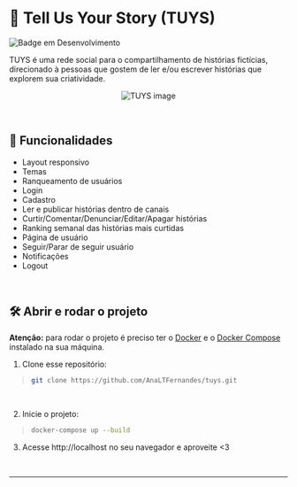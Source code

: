 # :open_book: Tell Us Your Story (TUYS)

![Badge em Desenvolvimento](http://img.shields.io/static/v1?label=STATUS&message=EM%20DESENVOLVIMENTO&color=GREEN&style=for-the-badge)

TUYS é uma rede social para o compartilhamento de histórias fictícias, direcionado à pessoas que gostem de ler e/ou escrever histórias que explorem sua criatividade.

<div align=center>
 
  ![TUYS image](https://user-images.githubusercontent.com/97851922/218201088-dd8e5db7-a672-4599-8523-07f98b1b9599.png)
  
</div>

<br />

## :hammer: Funcionalidades
- Layout responsivo
- Temas
- Ranqueamento de usuários
- Login
- Cadastro
- Ler e publicar histórias dentro de canais
- Curtir/Comentar/Denunciar/Editar/Apagar histórias
- Ranking semanal das histórias mais curtidas
- Página de usuário
- Seguir/Parar de seguir usuário
- Notificações
- Logout

<br />

## :hammer_and_wrench: Abrir e rodar o projeto
**Atenção:** para rodar o projeto é preciso ter o [Docker](https://docs.docker.com/engine/install/) e o [Docker Compose](https://docs.docker.com/compose/install/) instalado na sua máquina.

1. Clone esse repositório:
>```bash
> git clone https://github.com/AnaLTFernandes/tuys.git
>```

<br />

2. Inicie o projeto:
>```bash
> docker-compose up --build
>```

3. Acesse http://localhost no seu navegador e aproveite <3

<br />

---
